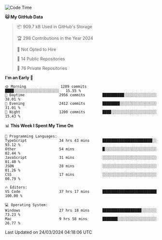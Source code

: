 <!--START_SECTION:waka-->
![Code Time](http://img.shields.io/badge/Code%20Time-5%2C411%20hrs%2033%20mins-blue)

**🐱 My GitHub Data** 

> 📦 909.7 kB Used in GitHub's Storage 
 > 
> 🏆 298 Contributions in the Year 2024
 > 
> 🚫 Not Opted to Hire
 > 
> 📜 14 Public Repositories 
 > 
> 🔑 76 Private Repositories 
 > 
**I'm an Early 🐤** 

```text
🌞 Morning                1209 commits        ████░░░░░░░░░░░░░░░░░░░░░   15.55 % 
🌆 Daytime                2956 commits        ██████████░░░░░░░░░░░░░░░   38.01 % 
🌃 Evening                2412 commits        ████████░░░░░░░░░░░░░░░░░   31.01 % 
🌙 Night                  1200 commits        ████░░░░░░░░░░░░░░░░░░░░░   15.43 % 
```


📊 **This Week I Spent My Time On** 

```text
💬 Programming Languages: 
TypeScript               34 hrs 43 mins      ███████████████████████░░   93.12 % 
Other                    54 mins             █░░░░░░░░░░░░░░░░░░░░░░░░   02.44 % 
JavaScript               31 mins             ░░░░░░░░░░░░░░░░░░░░░░░░░   01.40 % 
JSON                     28 mins             ░░░░░░░░░░░░░░░░░░░░░░░░░   01.26 % 
CSS                      17 mins             ░░░░░░░░░░░░░░░░░░░░░░░░░   00.79 % 

🔥 Editors: 
VS Code                  37 hrs 17 mins      █████████████████████████   100.00 % 

💻 Operating System: 
Windows                  27 hrs 18 mins      ██████████████████░░░░░░░   73.23 % 
Mac                      9 hrs 58 mins       ███████░░░░░░░░░░░░░░░░░░   26.77 % 
```


 Last Updated on 24/03/2024 04:18:06 UTC
<!--END_SECTION:waka-->

